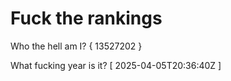 # Fuck the rankings

Who the hell am I?
{ 13527202 }

What fucking year is it?
[ 2025-04-05T20:36:40Z ]
